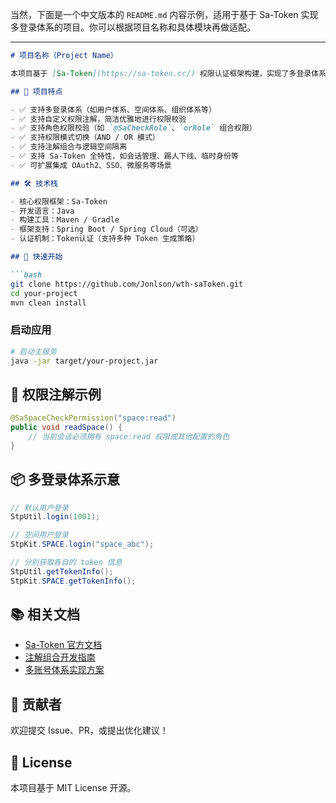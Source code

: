 当然，下面是一个中文版本的 `README.md` 内容示例，适用于基于 Sa-Token 实现多登录体系的项目。你可以根据项目名称和具体模块再做适配。

---

```markdown
# 项目名称（Project Name）

本项目基于 [Sa-Token](https://sa-token.cc/) 权限认证框架构建，实现了多登录体系的统一认证与细粒度权限控制，适用于需要多角色、多空间隔离控制的复杂系统。

## 🧩 项目特点

- ✅ 支持多登录体系（如用户体系、空间体系、组织体系等）
- ✅ 支持自定义权限注解，简洁优雅地进行权限校验
- ✅ 支持角色权限校验（如 `@SaCheckRole`、`orRole` 组合权限）
- ✅ 支持权限模式切换（AND / OR 模式）
- ✅ 支持注解组合与逻辑空间隔离
- ✅ 支持 Sa-Token 全特性，如会话管理、踢人下线、临时身份等
- ✅ 可扩展集成 OAuth2、SSO、微服务等场景

## 🛠️ 技术栈

- 核心权限框架：Sa-Token
- 开发语言：Java
- 构建工具：Maven / Gradle
- 框架支持：Spring Boot / Spring Cloud（可选）
- 认证机制：Token认证（支持多种 Token 生成策略）

## 🚀 快速开始

```bash
git clone https://github.com/Jonlson/wth-saToken.git
cd your-project
mvn clean install
```

### 启动应用

```bash
# 启动主服务
java -jar target/your-project.jar
```

## 🔐 权限注解示例

```java
@SaSpaceCheckPermission("space:read")
public void readSpace() {
    // 当前会话必须拥有 space:read 权限或其他配置的角色
}
```

## 📦 多登录体系示意

```java
// 默认用户登录
StpUtil.login(1001);      

// 空间用户登录
StpKit.SPACE.login("space_abc");

// 分别获取各自的 token 信息
StpUtil.getTokenInfo();
StpKit.SPACE.getTokenInfo();
```

## 📚 相关文档

- [Sa-Token 官方文档](https://sa-token.cc/)
- [注解组合开发指南](https://sa-token.cc/doc.html#/fun/annotation)
- [多账号体系实现方案](https://sa-token.cc/doc.html#/more/many-account)

## 🤝 贡献者

欢迎提交 Issue、PR，或提出优化建议！

## 📄 License

本项目基于 MIT License 开源。
```

